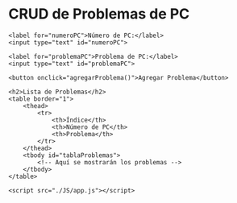 <!DOCTYPE html>
<html lang="en">
<head>
    <meta charset="UTF-8">
    <meta name="viewport" content="width=device-width, initial-scale=1.0">
    <title>CRUD de Problemas de PC</title>
</head>
<body>
    <h1>CRUD de Problemas de PC</h1>

    <label for="numeroPC">Número de PC:</label>
    <input type="text" id="numeroPC">
    
    <label for="problemaPC">Problema de PC:</label>
    <input type="text" id="problemaPC">
    
    <button onclick="agregarProblema()">Agregar Problema</button>

    <h2>Lista de Problemas</h2>
    <table border="1">
        <thead>
            <tr>
                <th>Índice</th>
                <th>Número de PC</th>
                <th>Problema</th>
            </tr>
        </thead>
        <tbody id="tablaProblemas">
            <!-- Aquí se mostrarán los problemas -->
        </tbody>
    </table>

    <script src="./JS/app.js"></script>
       
    
</body>
</html>

